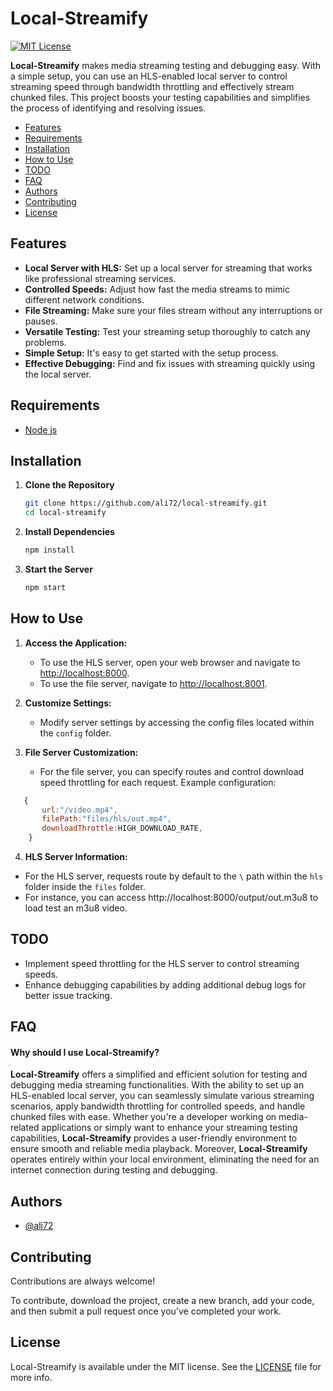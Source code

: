 # Local-Streamify

[![MIT License](https://img.shields.io/badge/License-MIT-green.svg)](https://choosealicense.com/licenses/mit/)

**Local-Streamify** makes media streaming testing and debugging easy. With a simple setup, you can use an HLS-enabled local server to control streaming speed through bandwidth throttling and effectively stream chunked files. This project boosts your testing capabilities and simplifies the process of identifying and resolving issues.

- [Features](#features)
- [Requirements](#requirements)
- [Installation](#installation)
- [How to Use](#how_to_use)
- [TODO](#todo)
- [FAQ](#faq)
- [Authors](#authors)
- [Contributing](#contributing)
- [License](#license)

## Features

- **Local Server with HLS:** Set up a local server for streaming that works like professional streaming services.
- **Controlled Speeds:** Adjust how fast the media streams to mimic different network conditions.
- **File Streaming:** Make sure your files stream without any interruptions or pauses.
- **Versatile Testing:** Test your streaming setup thoroughly to catch any problems.
- **Simple Setup:** It's easy to get started with the setup process.
- **Effective Debugging:** Find and fix issues with streaming quickly using the local server.

## Requirements

- [Node js](https://nodejs.org/)

## Installation

1. **Clone the Repository**
   
   ```bash
   git clone https://github.com/ali72/local-streamify.git
   cd local-streamify
   ```

2. **Install Dependencies**
   
   ```bash
   npm install
   ```

3. **Start the Server**
   
   ```bash
   npm start
   ```

## How to Use

1. **Access the Application:**
   
   - To use the HLS server, open your web browser and navigate to [http://localhost:8000](http://localhost:8000/).
   - To use the file server, navigate to [http://localhost:8001](http://localhost:8001/).

2. **Customize Settings:**
   
   - Modify server settings by accessing the config files located within the `config` folder.

3. **File Server Customization:**
   
   - For the file server, you can specify routes and control download speed throttling for each request. Example configuration:

```js
   {
       url:"/video.mp4",
       filePath:"files/hls/out.mp4",
       downloadThrottle:HIGH_DOWNLOAD_RATE,
    }
```

4. **HLS Server Information:**
- For the HLS server, requests route by default to the `\` path within the `hls` folder inside the `files` folder.
- For instance, you can access http://localhost:8000/output/out.m3u8 to load test an m3u8 video.

## TODO

- Implement speed throttling for the HLS server to control streaming speeds.
- Enhance debugging capabilities by adding additional debug logs for better issue tracking.

## FAQ

#### Why should I use **Local-Streamify**?

**Local-Streamify** offers a simplified and efficient solution for testing and debugging media streaming functionalities. With the ability to set up an HLS-enabled local server, you can seamlessly simulate various streaming scenarios, apply bandwidth throttling for controlled speeds, and handle chunked files with ease. Whether you're a developer working on media-related applications or simply want to enhance your streaming testing capabilities, **Local-Streamify** provides a user-friendly environment to ensure smooth and reliable media playback. Moreover, **Local-Streamify** operates entirely within your local environment, eliminating the need for an internet connection during testing and debugging.

## Authors

- [@ali72](https://www.github.com/ali72)

## Contributing

Contributions are always welcome!

To contribute, download the project, create a new branch, add your code, and then submit a pull request once you've completed your work.

## License

Local-Streamify is available under the MIT license. See the [LICENSE](https://github.com/Ali72/local-streamify/blob/master/LICENSE) file for more info.
